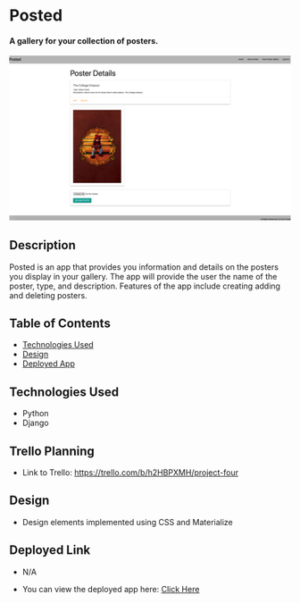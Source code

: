 # Posted
#### A gallery for your collection of posters.

<img src="./images/screenshot.png" alt="Details Page"/>

## Description
Posted is an app that provides you information and details on the posters you display in your gallery. The app will provide the user the name of the poster, type, and description. Features of the app include creating adding and deleting posters.

## Table of Contents
* [Technologies Used](#technologiesused)
* [Design](#design)
* [Deployed App](#deployment)


## <a name="technologiesused"></a>Technologies Used
* Python
* Django

## Trello Planning
* Link to Trello: https://trello.com/b/h2HBPXMH/project-four

## <a name="design"></a>Design
* Design elements implemented using CSS and Materialize

## <a name="deployment"></a>Deployed Link
* N/A

* You can view the deployed app here:
[Click Here](https://pjt-four-posted.herokuapp.com/)

